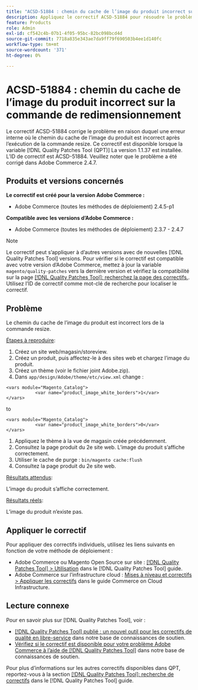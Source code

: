 ```yaml
---
title: "ACSD-51884 : chemin du cache de l’image du produit incorrect sur la commande de redimensionnement"
description: Appliquez le correctif ACSD-51884 pour résoudre le problème Adobe Commerce en raison duquel le chemin du cache de l’image du produit devient incorrect après l’exécution de la commande de redimensionnement.
feature: Products
role: Admin
exl-id: cf542c4b-07b1-4f05-95bc-82bc098bcd4d
source-git-commit: 7718a835e343ae7da9ff79f690503b4ee1d140fc
workflow-type: tm+mt
source-wordcount: '371'
ht-degree: 0%

---
```


# ACSD-51884 : chemin du cache de l’image du produit incorrect sur la commande de redimensionnement

Le correctif ACSD-51884 corrige le problème en raison duquel une erreur interne où le chemin du cache de l’image du produit est incorrect après l’exécution de la commande resize. Ce correctif est disponible lorsque la variable [!DNL Quality Patches Tool (QPT)] La version 1.1.37 est installée. L’ID de correctif est ACSD-51884. Veuillez noter que le problème a été corrigé dans Adobe Commerce 2.4.7.

## Produits et versions concernés

**Le correctif est créé pour la version Adobe Commerce :**

* Adobe Commerce (toutes les méthodes de déploiement) 2.4.5-p1

**Compatible avec les versions d’Adobe Commerce :**

* Adobe Commerce (toutes les méthodes de déploiement) 2.3.7 - 2.4.7

>[!NOTE]
>
>Le correctif peut s’appliquer à d’autres versions avec de nouvelles [!DNL Quality Patches Tool] versions. Pour vérifier si le correctif est compatible avec votre version d’Adobe Commerce, mettez à jour la variable `magento/quality-patches` vers la dernière version et vérifiez la compatibilité sur la page [[!DNL Quality Patches Tool]: recherchez la page des correctifs.](https://experienceleague.adobe.com/tools/commerce-quality-patches/index.html). Utilisez l’ID de correctif comme mot-clé de recherche pour localiser le correctif.

## Problème

Le chemin du cache de l’image du produit est incorrect lors de la commande resize.

<u>Étapes à reproduire</u>:

1. Créez un site web/magasin/storeview.
1. Créez un produit, puis affectez-le à des sites web et chargez l’image du produit.
1. Créez un thème (voir le fichier joint Adobe.zip).
1. Dans `app/design/Adobe/theme/etc/view.xml` change :

```
<vars module="Magento_Catalog">
           <var name="product_image_white_borders">1</var>
</vars>
```

to

```
<vars module="Magento_Catalog">
           <var name="product_image_white_borders">0</var>
</vars>
```

1. Appliquez le thème à la vue de magasin créée précédemment.
1. Consultez la page produit du 2e site web. L’image du produit s’affiche correctement.
1. Utiliser le cache de purge :
   `bin/magento cache:flush`
1. Consultez la page produit du 2e site web.

<u>Résultats attendus</u>:

L’image du produit s’affiche correctement.

<u>Résultats réels</u>:

L’image du produit n’existe pas.

## Appliquer le correctif

Pour appliquer des correctifs individuels, utilisez les liens suivants en fonction de votre méthode de déploiement :

* Adobe Commerce ou Magento Open Source sur site : [[!DNL Quality Patches Tool] > Utilisation](https://experienceleague.adobe.com/docs/commerce-operations/tools/quality-patches-tool/usage.html) dans le [!DNL Quality Patches Tool] guide.
* Adobe Commerce sur l’infrastructure cloud : [Mises à niveau et correctifs > Appliquer les correctifs](https://experienceleague.adobe.com/docs/commerce-cloud-service/user-guide/develop/upgrade/apply-patches.html) dans le guide Commerce on Cloud Infrastructure.

## Lecture connexe

Pour en savoir plus sur [!DNL Quality Patches Tool], voir :

* [[!DNL Quality Patches Tool] publié : un nouvel outil pour les correctifs de qualité en libre-service](/help/announcements/adobe-commerce-announcements/magento-quality-patches-released-new-tool-to-self-serve-quality-patches.md) dans notre base de connaissances de soutien.
* [Vérifiez si le correctif est disponible pour votre problème Adobe Commerce à l’aide de [!DNL Quality Patches Tool]](/help/support-tools/patches-available-in-qpt-tool/check-patch-for-magento-issue-with-magento-quality-patches.md) dans notre base de connaissances de soutien.

Pour plus d’informations sur les autres correctifs disponibles dans QPT, reportez-vous à la section [[!DNL Quality Patches Tool]: recherche de correctifs](https://experienceleague.adobe.com/tools/commerce-quality-patches/index.html) dans le [!DNL Quality Patches Tool] guide.
